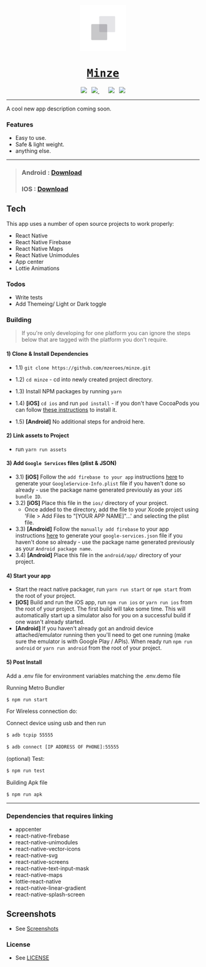 <a href="https://github.com/mzeroes/minze">
  <p align="center">
    <img width="120px" src=".github/logo.png" />
  </p>
<h1 align="center" style="font-family: monospace">Minze</h1>
</a>

<p align="center">
 <img src="https://upload.wikimedia.org/wikipedia/commons/3/34/Android_Studio_icon.svg" height="22">&nbsp;&nbsp;
 <a href="https://install.appcenter.ms/users/mzeroes/apps/minze-2/distribution_groups/public%20preview">
  <img
      src="https://build.appcenter.ms/v0.1/apps/75f79544-14d2-4cd5-9750-2b228d36230d/branches/master/badge" />
  </a>&nbsp;&nbsp;&nbsp;&nbsp;&nbsp;
  <img src="https://upload.wikimedia.org/wikipedia/commons/d/df/Apple-Apple.svg" height="22">&nbsp;&nbsp;
   <a href="https://install.appcenter.ms/users/mzeroes/apps/minze-1/distribution_groups/public%20preview">
  <img
      src="https://build.appcenter.ms/v0.1/apps/3e39cb42-80f1-4d25-a1df-11e84edf4773/branches/master/badge" />
  </a>
</p>

---

A cool new app description coming soon.

### Features

- Easy to use.
- Safe & light weight.
- anything else.

---

> ### Android : [Download](https://install.appcenter.ms/users/mzeroes/apps/minze-2/distribution_groups/public%20preview)
>
> ### IOS : [Download](https://install.appcenter.ms/users/mzeroes/apps/minze-1/distribution_groups/public%20preview)

## Tech

This app uses a number of open source projects to work properly:

- React Native
- React Native Firebase
- React Native Maps
- React Native Unimodules
- App center
- Lottie Animations

### Todos

- Write tests
- Add Themeing/ Light or Dark toggle

### Building

> If you're only developing for one platform you can ignore the steps below that are tagged with the platform you don't require.

#### 1) Clone & Install Dependencies

- 1.1) `git clone https://github.com/mzeroes/minze.git`

- 1.2) `cd minze` - cd into newly created project directory.
- 1.3) Install NPM packages by running `yarn`
- 1.4) **[iOS]** `cd ios` and run `pod install` - if you don't have CocoaPods you can follow [these instructions](https://guides.cocoapods.org/using/getting-started.html#getting-started) to install it.
- 1.5) **[Android]** No additional steps for android here.

#### 2) Link assets to Project

- run `yarn run assets`

#### 3) Add `Google Services` files (plist & JSON)

- 3.1) **[iOS]** Follow the `add firebase to your app` instructions [here](https://firebase.google.com/docs/ios/setup#add_firebase_to_your_app) to generate your `GoogleService-Info.plist` file if you haven't done so already - use the package name generated previously as your `iOS bundle ID`.
- 3.2) **[iOS]** Place this file in the `ios/` directory of your project.
  - Once added to the directory, add the file to your Xcode project using 'File > Add Files to "[YOUR APP NAME]"…' and selecting the plist file.
- 3.3) **[Android]** Follow the `manually add firebase` to your app instructions [here](https://firebase.google.com/docs/android/setup#manually_add_firebase) to generate your `google-services.json` file if you haven't done so already - use the package name generated previously as your `Android package name`.
- 3.4) **[Android]** Place this file in the `android/app/` directory of your project.

#### 4) Start your app

- Start the react native packager, run `yarn run start` or `npm start` from the root of your project.
- **[iOS]** Build and run the iOS app, run `npm run ios` or `yarn run ios` from the root of your project. The first build will take some time. This will automatically start up a simulator also for you on a successful build if one wasn't already started.
- **[Android]** If you haven't already got an android device attached/emulator running then you'll need to get one running (make sure the emulator is with Google Play / APIs). When ready run `npm run android` or `yarn run android` from the root of your project.

#### 5) Post Install

Add a .env file for environment variables
matching the .env.demo file

Running Metro Bundler

```sh
$ npm run start
```

For Wireless connection do:

Connect device using usb and then run

```sh
$ adb tcpip 55555
```

```sh
$ adb connect [IP ADDRESS OF PHONE]:55555
```

(optional) Test:

```sh
$ npm run test
```

Building Apk file

```sh
$ npm run apk

```

---

<!-- Add all the dependencies that req linking -->

### Dependencies that requires linking

- appcenter
- react-native-firebase
- react-native-unimodules
- react-native-vector-icons
- react-native-svg
- react-native-screens
- react-native-text-input-mask
- react-native-maps
- lottie-react-native
- react-native-linear-gradient
- react-native-splash-screen

## Screenshots

- See [Screenshots](/.github/screenshots/README.md)

### License

- See [LICENSE](/LICENSE)

<!--
    ------------
    NOTE TO SELF
    ------------
    IOS BUILDS needs to do setup for linking react-native configs
    see: https://github.com/luggit/react-native-config
    Need to configure IOS push notification also via APN service which req dev account :(
    see: https://appcenter.ms/users/mzeroes/apps/MINZE-1/push/notifications
 -->
